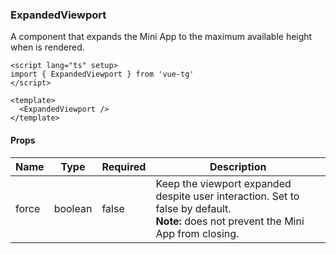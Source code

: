 ### ExpandedViewport

A component that expands the Mini App to the maximum available height when is rendered.

```vue
<script lang="ts" setup>
import { ExpandedViewport } from 'vue-tg'
</script>

<template>
  <ExpandedViewport />
</template>
```

#### Props

| Name  | Type    | Required | Description                                                                                                                               |
| ----- | ------- | -------- | ----------------------------------------------------------------------------------------------------------------------------------------- |
| force | boolean | false    | Keep the viewport expanded despite user interaction. Set to false by default. <br/> **Note:** does not prevent the Mini App from closing. |
